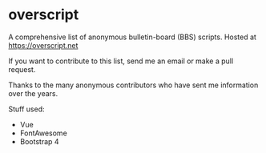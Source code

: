 # overscript
A comprehensive list of anonymous bulletin-board (BBS) scripts. Hosted at https://overscript.net

If you want to contribute to this list, send me an email or make a pull request.

Thanks to the many anonymous contributors who have sent me information over the years.

Stuff used:
 - Vue
 - FontAwesome
 - Bootstrap 4